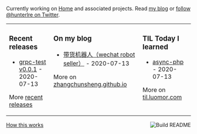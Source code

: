 Currently working on [Home](https://www.luomor.com/) and associated projects. Read [my blog](https://zhangchunsheng.github.io/) or [follow @hunterlre on Twitter](https://twitter.com/hunterlre).

<table><tr><td valign="top">

### Recent releases
<!-- recent_releases starts -->
* [grpc-test v0.0.1](https://github.com/zhangchunsheng/grpc-test/releases/tag/v0.0.1) - 2020-07-13
<!-- recent_releases ends -->
More [recent releases](https://github.com/zhangchunsheng/zhangchunsheng/blob/main/releases.md)
</td><td valign="top">

### On my blog
<!-- blog starts -->
* [带货机器人（wechat robot seller）](https://zhangchunsheng.github.io/2020/06/30/wechat-robot-seller/) - 2020-07-13
<!-- blog ends -->
More on [zhangchunsheng.github.io](https://zhangchunsheng.github.io/)
</td><td valign="top">

### TIL Today I learned
<!-- tils starts -->
* [async-php](https://github.com/zhangchunsheng/grpc-test/blob/master/workerman/async-php.md) - 2020-07-13
<!-- tils ends -->
More on [til.luomor.com](https://til.luomor.com/)
</td></tr></table>

<a href="https://github.com/zhangchunsheng/zhangchunsheng/actions"><img src="https://github.com/zhangchunsheng/zhangchunsheng/workflows/Build%20README/badge.svg" align="right" alt="Build README"></a> <a href="https://luomor.com/">How this works</a>
